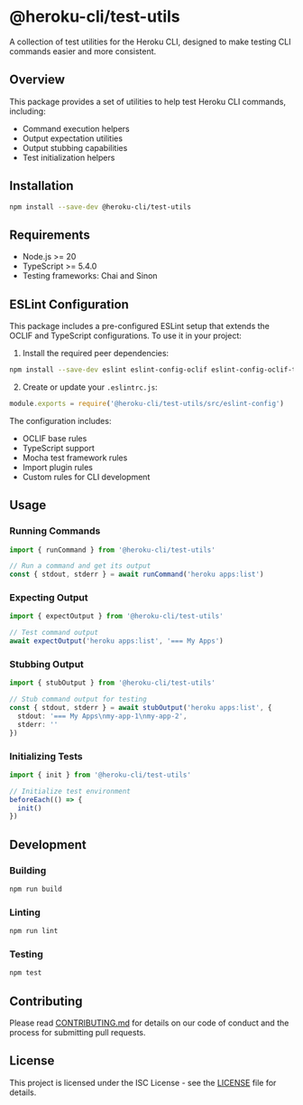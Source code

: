 # @heroku-cli/test-utils

A collection of test utilities for the Heroku CLI, designed to make testing CLI 
commands easier and more consistent.

## Overview

This package provides a set of utilities to help test Heroku CLI commands, including:
- Command execution helpers
- Output expectation utilities
- Output stubbing capabilities
- Test initialization helpers

## Installation

```bash
npm install --save-dev @heroku-cli/test-utils
```

## Requirements

- Node.js >= 20
- TypeScript >= 5.4.0
- Testing frameworks: Chai and Sinon

## ESLint Configuration

This package includes a pre-configured ESLint setup that extends the OCLIF and TypeScript configurations. To use it in your project:

1. Install the required peer dependencies:
```bash
npm install --save-dev eslint eslint-config-oclif eslint-config-oclif-typescript eslint-plugin-import eslint-plugin-mocha
```

2. Create or update your `.eslintrc.js`:
```javascript
module.exports = require('@heroku-cli/test-utils/src/eslint-config')
```

The configuration includes:
- OCLIF base rules
- TypeScript support
- Mocha test framework rules
- Import plugin rules
- Custom rules for CLI development

## Usage

### Running Commands

```typescript
import { runCommand } from '@heroku-cli/test-utils'

// Run a command and get its output
const { stdout, stderr } = await runCommand('heroku apps:list')
```

### Expecting Output

```typescript
import { expectOutput } from '@heroku-cli/test-utils'

// Test command output
await expectOutput('heroku apps:list', '=== My Apps')
```

### Stubbing Output

```typescript
import { stubOutput } from '@heroku-cli/test-utils'

// Stub command output for testing
const { stdout, stderr } = await stubOutput('heroku apps:list', {
  stdout: '=== My Apps\nmy-app-1\nmy-app-2',
  stderr: ''
})
```

### Initializing Tests

```typescript
import { init } from '@heroku-cli/test-utils'

// Initialize test environment
beforeEach(() => {
  init()
})
```

## Development

### Building

```bash
npm run build
```

### Linting

```bash
npm run lint
```

### Testing

```bash
npm test
```

## Contributing

Please read [CONTRIBUTING.md](CONTRIBUTING.md) for details on our code of conduct and the process for submitting pull requests.

## License

This project is licensed under the ISC License - see the [LICENSE](LICENSE) file for details. 
